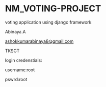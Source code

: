 # NM_VOTING-PROJECT
voting application using django framework


Abinaya.A


ashokkumarabinaya8@gmail.com


TKSCT


login credenstials:

username:root

pswrd:root
